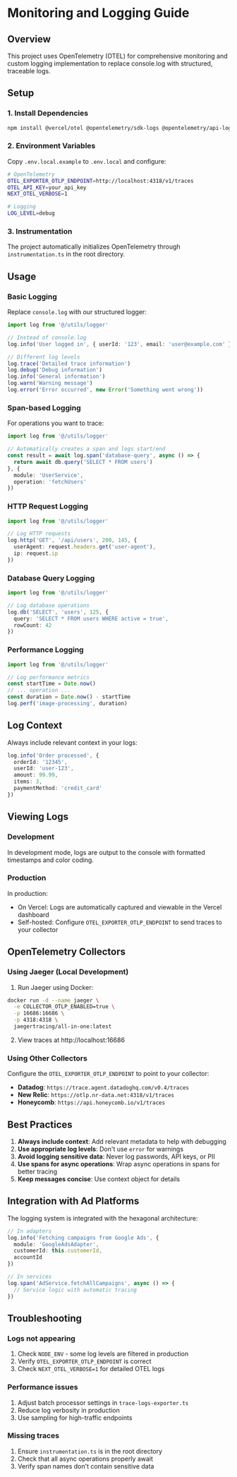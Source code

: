# Monitoring and Logging Guide

## Overview

This project uses OpenTelemetry (OTEL) for comprehensive monitoring and custom logging implementation to replace console.log with structured, traceable logs.

## Setup

### 1. Install Dependencies

```bash
npm install @vercel/otel @opentelemetry/sdk-logs @opentelemetry/api-logs @opentelemetry/instrumentation @opentelemetry/api @opentelemetry/exporter-trace-otlp-http @opentelemetry/sdk-trace-node @opentelemetry/resources @opentelemetry/semantic-conventions
```

### 2. Environment Variables

Copy `.env.local.example` to `.env.local` and configure:

```bash
# OpenTelemetry
OTEL_EXPORTER_OTLP_ENDPOINT=http://localhost:4318/v1/traces
OTEL_API_KEY=your_api_key
NEXT_OTEL_VERBOSE=1

# Logging
LOG_LEVEL=debug
```

### 3. Instrumentation

The project automatically initializes OpenTelemetry through `instrumentation.ts` in the root directory.

## Usage

### Basic Logging

Replace `console.log` with our structured logger:

```typescript
import log from '@/utils/logger'

// Instead of console.log
log.info('User logged in', { userId: '123', email: 'user@example.com' })

// Different log levels
log.trace('Detailed trace information')
log.debug('Debug information')
log.info('General information')
log.warn('Warning message')
log.error('Error occurred', new Error('Something went wrong'))
```

### Span-based Logging

For operations you want to trace:

```typescript
import log from '@/utils/logger'

// Automatically creates a span and logs start/end
const result = await log.span('database-query', async () => {
  return await db.query('SELECT * FROM users')
}, {
  module: 'UserService',
  operation: 'fetchUsers'
})
```

### HTTP Request Logging

```typescript
import log from '@/utils/logger'

// Log HTTP requests
log.http('GET', '/api/users', 200, 145, {
  userAgent: request.headers.get('user-agent'),
  ip: request.ip
})
```

### Database Query Logging

```typescript
import log from '@/utils/logger'

// Log database operations
log.db('SELECT', 'users', 125, {
  query: 'SELECT * FROM users WHERE active = true',
  rowCount: 42
})
```

### Performance Logging

```typescript
import log from '@/utils/logger'

// Log performance metrics
const startTime = Date.now()
// ... operation ...
const duration = Date.now() - startTime
log.perf('image-processing', duration)
```

## Log Context

Always include relevant context in your logs:

```typescript
log.info('Order processed', {
  orderId: '12345',
  userId: 'user-123',
  amount: 99.99,
  items: 3,
  paymentMethod: 'credit_card'
})
```

## Viewing Logs

### Development

In development mode, logs are output to the console with formatted timestamps and color coding.

### Production

In production:
- On Vercel: Logs are automatically captured and viewable in the Vercel dashboard
- Self-hosted: Configure `OTEL_EXPORTER_OTLP_ENDPOINT` to send traces to your collector

## OpenTelemetry Collectors

### Using Jaeger (Local Development)

1. Run Jaeger using Docker:

```bash
docker run -d --name jaeger \
  -e COLLECTOR_OTLP_ENABLED=true \
  -p 16686:16686 \
  -p 4318:4318 \
  jaegertracing/all-in-one:latest
```

2. View traces at http://localhost:16686

### Using Other Collectors

Configure the `OTEL_EXPORTER_OTLP_ENDPOINT` to point to your collector:

- **Datadog**: `https://trace.agent.datadoghq.com/v0.4/traces`
- **New Relic**: `https://otlp.nr-data.net:4318/v1/traces`
- **Honeycomb**: `https://api.honeycomb.io/v1/traces`

## Best Practices

1. **Always include context**: Add relevant metadata to help with debugging
2. **Use appropriate log levels**: Don't use `error` for warnings
3. **Avoid logging sensitive data**: Never log passwords, API keys, or PII
4. **Use spans for async operations**: Wrap async operations in spans for better tracing
5. **Keep messages concise**: Use context object for details

## Integration with Ad Platforms

The logging system is integrated with the hexagonal architecture:

```typescript
// In adapters
log.info('Fetching campaigns from Google Ads', {
  module: 'GoogleAdsAdapter',
  customerId: this.customerId,
  accountId
})

// In services
log.span('AdService.fetchAllCampaigns', async () => {
  // Service logic with automatic tracing
})
```

## Troubleshooting

### Logs not appearing

1. Check `NODE_ENV` - some log levels are filtered in production
2. Verify `OTEL_EXPORTER_OTLP_ENDPOINT` is correct
3. Check `NEXT_OTEL_VERBOSE=1` for detailed OTEL logs

### Performance issues

1. Adjust batch processor settings in `trace-logs-exporter.ts`
2. Reduce log verbosity in production
3. Use sampling for high-traffic endpoints

### Missing traces

1. Ensure `instrumentation.ts` is in the root directory
2. Check that all async operations properly await
3. Verify span names don't contain sensitive data
